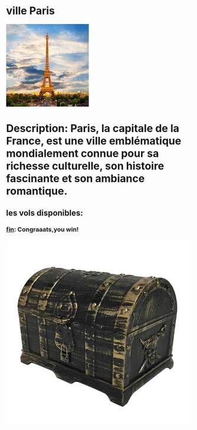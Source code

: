 # ville Paris
![sete](../ressources/paris.jpg)

# Description: Paris, la capitale de la France, est une ville emblématique mondialement connue pour sa richesse culturelle, son histoire fascinante et son ambiance romantique.

## les vols disponibles:
### [fin](fin.md): Congraaats,you win!
![fin](../ressources/fin.jpg)
